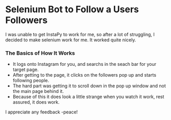# Selenium Bot to Follow a Users Followers

I was unable to get InstaPy to work for me, so after a lot of struggling, I decided to make selenium work for me. It worked quite nicely.

### The Basics of How It Works

* It logs onto Instagram for you, and searchs in the seach bar for your target page. 
* After getting to the page, it clicks on the followers pop up and starts following people.
* The hard part was getting it to scroll down in the pop up window and not the main page behind it.
* Because of this it does look a little strange when you watch it work, rest assured, it does work.


I appreciate any feedback -peace!

